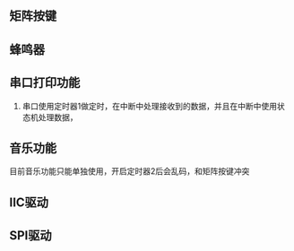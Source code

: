## 矩阵按键

## 蜂鸣器

## 串口打印功能

1. 串口使用定时器1做定时，在中断中处理接收到的数据，并且在中断中使用状态机处理数据，

## 音乐功能

目前音乐功能只能单独使用，开启定时器2后会乱码，和矩阵按键冲突

## IIC驱动

## SPI驱动
